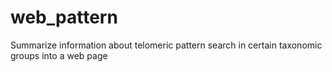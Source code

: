 # web_pattern

Summarize information about telomeric pattern search in certain taxonomic groups into a web page


